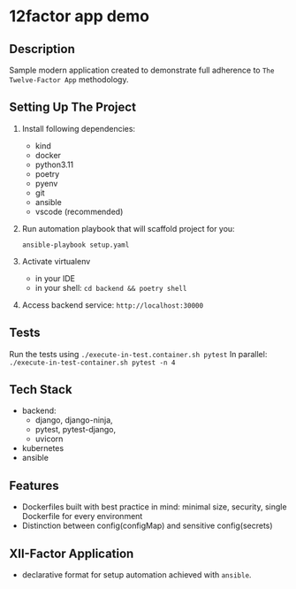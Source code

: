 # 12factor app demo

## Description

Sample modern application created to demonstrate full adherence to `The Twelve-Factor App` methodology.

## Setting Up The Project

1. Install following dependencies:

   - kind
   - docker
   - python3.11
   - poetry
   - pyenv
   - git
   - ansible
   - vscode (recommended)

2. Run automation playbook that will scaffold project for you:

   `ansible-playbook setup.yaml`

3. Activate virtualenv

   - in your IDE
   - in your shell: `cd backend && poetry shell`

4. Access backend service: `http://localhost:30000`

## Tests

Run the tests using `./execute-in-test.container.sh pytest`
In parallel: `./execute-in-test-container.sh pytest -n 4`

## Tech Stack

- backend:
  - django, django-ninja,
  - pytest, pytest-django,
  - uvicorn
- kubernetes
- ansible

## Features

- Dockerfiles built with best practice in mind: minimal size, security, single Dockerfile for every environment
- Distinction between config(configMap) and sensitive config(secrets)

## XII-Factor Application

- declarative format for setup automation achieved with `ansible`.
